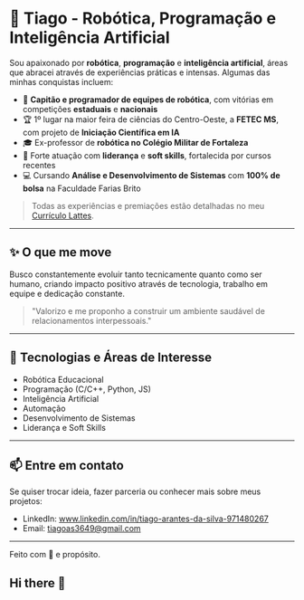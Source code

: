 # 🤖 Tiago - Robótica, Programação e Inteligência Artificial

Sou apaixonado por **robótica**, **programação** e **inteligência artificial**, áreas que abracei através de experiências práticas e intensas. Algumas das minhas conquistas incluem:

- 🧠 **Capitão e programador de equipes de robótica**, com vitórias em competições **estaduais** e **nacionais**
- 🏆 1º lugar na maior feira de ciências do Centro-Oeste, a **FETEC MS**, com projeto de **Iniciação Científica em IA**
- 🎓 Ex-professor de **robótica no Colégio Militar de Fortaleza**
- 💼 Forte atuação com **liderança** e **soft skills**, fortalecida por cursos recentes
- 💻 Cursando **Análise e Desenvolvimento de Sistemas** com **100% de bolsa** na Faculdade Farias Brito

> Todas as experiências e premiações estão detalhadas no meu [Currículo Lattes](#).
---

## ✨ O que me move
Busco constantemente evoluir tanto tecnicamente quanto como ser humano, criando impacto positivo através de tecnologia, trabalho em equipe e dedicação constante.

> "Valorizo e me proponho a construir um ambiente saudável de relacionamentos interpessoais."

---

## 🚀 Tecnologias e Áreas de Interesse

- Robótica Educacional
- Programação (C/C++, Python, JS)
- Inteligência Artificial
- Automação
- Desenvolvimento de Sistemas
- Liderança e Soft Skills

---

## 📫 Entre em contato

Se quiser trocar ideia, fazer parceria ou conhecer mais sobre meus projetos:

- LinkedIn: www.linkedin.com/in/tiago-arantes-da-silva-971480267
- Email: tiagoas3649@gmail.com

---

Feito com 💙 e propósito.

## Hi there 👋

<!--
**tiagoarantess/tiagoarantess** is a ✨ _special_ ✨ repository because its `README.md` (this file) appears on your GitHub profile.

Here are some ideas to get you started:

- 🔭 I’m currently working on ...
- 🌱 I’m currently learning ...
- 👯 I’m looking to collaborate on ...
- 🤔 I’m looking for help with ...
- 💬 Ask me about ...
- 📫 How to reach me: ...
- 😄 Pronouns: ...
- ⚡ Fun fact: ...
-->
